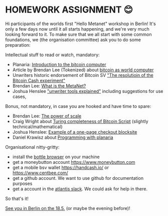 # HOMEWORK ASSIGNMENT 😊

Hi participants of the worlds first "Hello Metanet" workshop in Berlin!
It's only a few days now until it all starts happening, and we're very much looking forward to it.
To make sure that we all start with some common foundations, we (the organisation committee) ask you to do some preparation:

Intellectual stuff to read or watch, mandatory:
- Planaria: [Introduction to the bitcoin computer](https://docs.planaria.network/#/intro)
- Article by Brendan Lee (Tokenized) about [bitcoin as world computer](https://coingeek.com/bitcoin-as-a-world-computer/)
- Unwriters historic endorsement of Bitcoin SV ["The resolutioin of the Bitcoin Cash experiment"](https://medium.com/@_unwriter/the-resolution-of-the-bitcoin-cash-experiment-52b86d8cd187)
- Brendan Lee: [What is the MetaNet?](https://youtu.be/LbFoz7JKqkU)
- Joshua Henslee ["unwriter tools explained"](https://www.yours.org/content/_unwriter-s-tools-explained--practical-use-cases-reviewed-93d7bff2fef8) including suggestions for use cases,

Bonus, not mandatory, in case you are hooked and have time to spare:
- Brendan Lee: [The power of scale](https://youtu.be/4Bni20gEIcA)
- Craig Wright about [Turing completeness of Bitcoin Script](https://www.youtube.com/watch?v=moA7KASx3WE) (slightly technical/mathematical)
- Joshua Henslee: [Example of a one-page checkout blocksite](https://www.yours.org/content/one-page-checkout-using-handcash---moneybutton---100--on-chain-3dc2e9399d36)
- Daniel Krawisz about [Programming with planaria](https://youtu.be/QMQ4KYU4Uzw)

Organisational nitty-gritty:
- install the [bottle browser](https://bottle.bitdb.network/) on your machine
- get a moneybutton account https://www.moneybutton.com
- get a mobile bsv wallet https://handcash.io/ or https://www.centbee.com/
- get a github account. We want to use github for documentation purposes
- get a account in the [atlantis slack](https://bitdb.network/atlantis). We could ask for help in there.

So that's it!

[See you in Berlin on the 18.5.](weekend.md) (or maybe the evening before)!
